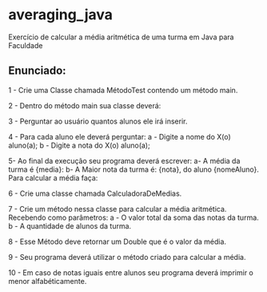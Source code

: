 # averaging_java
Exercício de calcular a média aritmética de uma turma em Java para Faculdade

## Enunciado:

1 - Crie uma Classe chamada MétodoTest contendo um método main.

2 - Dentro do método main sua classe deverá:

3 - Perguntar ao usuário quantos alunos ele irá inserir.

4 - Para cada aluno ele deverá perguntar:
	a - Digite a nome do X(o) aluno(a);
	b - Digite a nota do X(o) aluno(a);
 
5- Ao final da execução seu programa deverá escrever:
	a- A média da turma é {media}: 
	b- A Maior nota da turma é: {nota}, do aluno {nomeAluno}.
Para calcular a média faça:

6 - Crie uma classe chamada CalculadoraDeMedias.

7 - Crie um método nessa classe para calcular a média aritmética. Recebendo como parâmetros: 
	a - O valor total da soma das notas da turma.
	b - A quantidade de alunos da turma.
 
8 - Esse Método deve retornar um Double que é o valor da média.

9 - Seu programa deverá utilizar o método criado para calcular a média.

10 - Em caso de notas iguais entre alunos seu programa deverá imprimir o menor alfabéticamente. 
